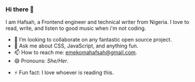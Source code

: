 ### Hi there 👋
 
 I am Hafsah, a Frontend engineer and technical writer from Nigeria. I love to read, write, and listen to good music when i'm not coding.

- 👯 I’m looking to collaborate on any fantastic open source project.
- 💬 Ask me about CSS, JavaScript, and anything fun.
- 📫 How to reach me: emekomahafsah@gmail.com.
- 😄 Pronouns: *She/Her*.
<!-- - ⚡ Find my resume here:https://cutt.ly/8vGEiSL -->
- ⚡ Fun fact:  I love whoever is reading this.


